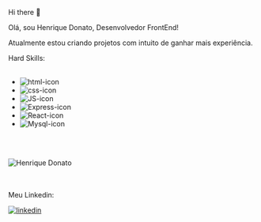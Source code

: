 Hi there :rocket:

Olá, sou Henrique Donato, Desenvolvedor FrontEnd!

Atualmente estou criando projetos com intuito de ganhar mais experiência.

Hard Skills:
<br>
<br>
  - <img src="https://img.shields.io/badge/HTML5-E34F26?style=for-the-badge&logo=html5&logoColor=white" alt="html-icon"/>
  - <img src="https://img.shields.io/badge/CSS3-1572B6?style=for-the-badge&logo=css3&logoColor=white" alt="css-icon"/>
  - <img src="https://img.shields.io/badge/JavaScript-323330?style=for-the-badge&logo=javascript&logoColor=F7DF1E" alt="JS-icon"/>
  - <img src="https://img.shields.io/badge/Express.js-404D59?style=for-the-badge" alt="Express-icon"/>
  - <img src="https://img.shields.io/badge/React-20232A?style=for-the-badge&logo=react&logoColor=61DAFB" alt="React-icon"/>
  - <img src="https://img.shields.io/badge/MySQL-005C84?style=for-the-badge&logo=mysql&logoColor=white" alt="Mysql-icon"/>

  <br>
  <br>

  ![Henrique Donato](https://github-readme-stats.vercel.app/api?username=hcinfo9&show_icons=true&theme=transparent)
  <br> <br><br>
  <p>Meu Linkedin:</p>
  <a href="https://www.linkedin.com/in/henrique-donato-587a1915a?utm_source=share&utm_campaign=share_via&utm_content=profile&utm_medium=android_app"><img src="https://img.shields.io/badge/LinkedIn-0077B5?style=for-the-badge&logo=linkedin&logoColor=white" alt="linkedin"></a>

